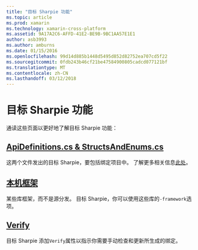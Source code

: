 ```yaml
---
title: "目标 Sharpie 功能"
ms.topic: article
ms.prod: xamarin
ms.technology: xamarin-cross-platform
ms.assetid: 9A17A2C6-AFFD-41E2-BE9B-9BC1AA57E1E1
author: asb3993
ms.author: amburns
ms.date: 01/15/2016
ms.openlocfilehash: 99d14d885b1448d5495d852d82752ea707cd5f22
ms.sourcegitcommit: 0fdb243b46cf21be47584900805cadcd077121bf
ms.translationtype: MT
ms.contentlocale: zh-CN
ms.lasthandoff: 03/12/2018
---
```

# <a name="objective-sharpie-features"></a>目标 Sharpie 功能

通读这些页面以更好地了解目标 Sharpie 功能：

## <a name="apidefinitionscs--structsandenumscsapidefinitions-structsandenumsmd"></a>[**ApiDefinitions.cs & StructsAndEnums.cs**](apidefinitions-structsandenums.md)

这两个文件发出的目标 Sharpie，要包括绑定项目中。 了解更多相关信息[此处](apidefinitions-structsandenums.md)。

## <a name="native-frameworksnative-frameworksmd"></a>[**本机框架**](native-frameworks.md)

某些库框架，而不是源分发。
目标 Sharpie，你可以使用这些库的`-framework`选项。

## <a name="verifyverifymd"></a>[**Verify**](verify.md)

目标 Sharpie 添加`Verify`属性以指示你需要手动检查和更新所生成的绑定。 

